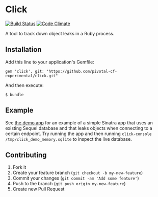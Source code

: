 # Click

[![Build Status](https://travis-ci.org/pivotal-cf-experimental/click.png?branch=master)](https://travis-ci.org/pivotal-cf-experimental/click)
[![Code Climate](https://codeclimate.com/github/pivotal-cf-experimental/click.png)](https://codeclimate.com/github/pivotal-cf-experimental/click)

A tool to track down object leaks in a Ruby process.

## Installation

Add this line to your application's Gemfile:

    gem 'click', git: "https://github.com/pivotal-cf-experimental/click.git"

And then execute:

    $ bundle

## Example

See [the demo app](demo/app.rb) for an example of a simple Sinatra app that uses an existing Sequel database and that leaks objects when connecting to a certain endpoint.
Try running the app and then running `click-console /tmp/click_demo_memory.sqlite` to inspect the live database.

## Contributing

1. Fork it
2. Create your feature branch (`git checkout -b my-new-feature`)
3. Commit your changes (`git commit -am 'Add some feature'`)
4. Push to the branch (`git push origin my-new-feature`)
5. Create new Pull Request

